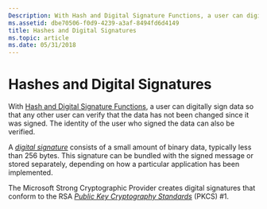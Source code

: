 ```yaml
---
Description: With Hash and Digital Signature Functions, a user can digitally sign data so that any other user can verify that the data has not been changed since it was signed. The identity of the user who signed the data can also be verified.
ms.assetid: dbe70506-f0d9-4239-a3af-8494fd6d4149
title: Hashes and Digital Signatures
ms.topic: article
ms.date: 05/31/2018
---
```


# Hashes and Digital Signatures

With [Hash and Digital Signature Functions](cryptography-functions.md), a user can digitally sign data so that any other user can verify that the data has not been changed since it was signed. The identity of the user who signed the data can also be verified.

A [*digital signature*](../secgloss/d-gly.md) consists of a small amount of binary data, typically less than 256 bytes. This signature can be bundled with the signed message or stored separately, depending on how a particular application has been implemented.

The Microsoft Strong Cryptographic Provider creates digital signatures that conform to the RSA [*Public Key Cryptography Standards*](../secgloss/p-gly.md) (PKCS) \#1.

 

 